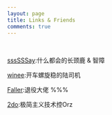 ```yaml
---
layout: page
title: Links & Friends
comments: true
---
```

 
 
[sssSSSay](https://ssssssay.github.io/):什么都会的长颈鹿 & 智障

[winee](http://blog.leanote.com/winee):开车螺旋稳的陆司机

[Faller](http://blog.leanote.com/faller):退役大佬 %%%

[2do](http://2do.bitcron.com/post/links?type=page):极简主义技术控Orz
